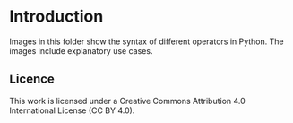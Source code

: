 # Introduction
Images in this folder show the syntax of different operators in Python. The images include explanatory use cases.

## Licence
This work is licensed under a Creative Commons Attribution 4.0 International License (CC BY 4.0).
